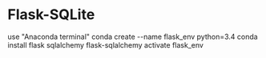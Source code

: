# Flask-SQLite

use "Anaconda terminal"
conda create --name flask_env python=3.4
conda install flask sqlalchemy flask-sqlalchemy
activate flask_env
